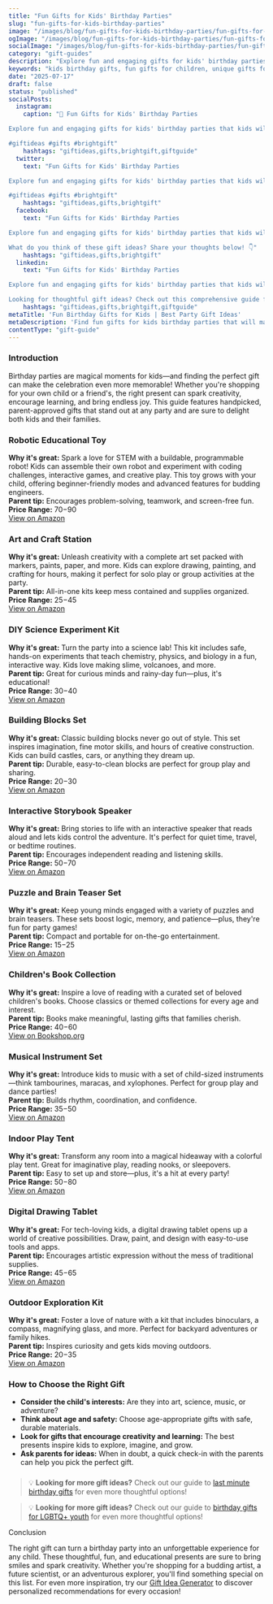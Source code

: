 ```yaml
---
title: "Fun Gifts for Kids' Birthday Parties"
slug: "fun-gifts-for-kids-birthday-parties"
image: "/images/blog/fun-gifts-for-kids-birthday-parties/fun-gifts-for-kids-birthday-parties-banner.webp"
ogImage: "/images/blog/fun-gifts-for-kids-birthday-parties/fun-gifts-for-kids-birthday-parties-og.webp"
socialImage: "/images/blog/fun-gifts-for-kids-birthday-parties/fun-gifts-for-kids-birthday-parties-social.webp"
category: "gift-guides"
description: "Explore fun and engaging gifts for kids' birthday parties that kids will love and parents will appreciate."
keywords: "kids birthday gifts, fun gifts for children, unique gifts for kids, birthday present ideas, toys for kids"
date: "2025-07-17"
draft: false
status: "published"
socialPosts:
  instagram:
    caption: "🎁 Fun Gifts for Kids' Birthday Parties

Explore fun and engaging gifts for kids' birthday parties that kids will love and parents will appreciate.

#giftideas #gifts #brightgift"
    hashtags: "giftideas,gifts,brightgift,giftguide"
  twitter:
    text: "Fun Gifts for Kids' Birthday Parties

Explore fun and engaging gifts for kids' birthday parties that kids will love and parents will appreciate.

#giftideas #gifts #brightgift"
    hashtags: "giftideas,gifts,brightgift"
  facebook:
    text: "Fun Gifts for Kids' Birthday Parties

Explore fun and engaging gifts for kids' birthday parties that kids will love and parents will appreciate.

What do you think of these gift ideas? Share your thoughts below! 👇"
    hashtags: "giftideas,gifts,brightgift"
  linkedin:
    text: "Fun Gifts for Kids' Birthday Parties

Explore fun and engaging gifts for kids' birthday parties that kids will love and parents will appreciate.

Looking for thoughtful gift ideas? Check out this comprehensive guide for inspiration."
    hashtags: "giftideas,gifts,brightgift,giftguide"
metaTitle: 'Fun Birthday Gifts for Kids | Best Party Gift Ideas'
metaDescription: 'Find fun gifts for kids birthday parties that will make any celebration special. Discover the best birthday gifts for children of all ages and interests.'
contentType: "gift-guide"
---
```


### Introduction

Birthday parties are magical moments for kids—and finding the perfect gift can make the celebration even more memorable! Whether you're shopping for your own child or a friend's, the right present can spark creativity, encourage learning, and bring endless joy. This guide features handpicked, parent-approved gifts that stand out at any party and are sure to delight both kids and their families.

### Robotic Educational Toy
**Why it's great:** Spark a love for STEM with a buildable, programmable robot! Kids can assemble their own robot and experiment with coding challenges, interactive games, and creative play. This toy grows with your child, offering beginner-friendly modes and advanced features for budding engineers.  
**Parent tip:** Encourages problem-solving, teamwork, and screen-free fun.  
**Price Range:** $70-$90  
<a href="https://www.amazon.com/s?k=robotic+educational+toy&tag=bright-gift-20" class="amazon-link" target="_blank" rel="noopener">View on Amazon</a>

### Art and Craft Station
**Why it's great:** Unleash creativity with a complete art set packed with markers, paints, paper, and more. Kids can explore drawing, painting, and crafting for hours, making it perfect for solo play or group activities at the party.  
**Parent tip:** All-in-one kits keep mess contained and supplies organized.  
**Price Range:** $25-$45  
<a href="https://www.amazon.com/s?k=art+and+craft+station&tag=bright-gift-20" class="amazon-link" target="_blank" rel="noopener">View on Amazon</a>

### DIY Science Experiment Kit
**Why it's great:** Turn the party into a science lab! This kit includes safe, hands-on experiments that teach chemistry, physics, and biology in a fun, interactive way. Kids love making slime, volcanoes, and more.  
**Parent tip:** Great for curious minds and rainy-day fun—plus, it's educational!  
**Price Range:** $30-$40  
<a href="https://www.amazon.com/s?k=diy+science+experiment+kit&tag=bright-gift-20" class="amazon-link" target="_blank" rel="noopener">View on Amazon</a>

### Building Blocks Set
**Why it's great:** Classic building blocks never go out of style. This set inspires imagination, fine motor skills, and hours of creative construction. Kids can build castles, cars, or anything they dream up.  
**Parent tip:** Durable, easy-to-clean blocks are perfect for group play and sharing.  
**Price Range:** $20-$30  
<a href="https://www.amazon.com/s?k=building+blocks+set&tag=bright-gift-20" class="amazon-link" target="_blank" rel="noopener">View on Amazon</a>

### Interactive Storybook Speaker
**Why it's great:** Bring stories to life with an interactive speaker that reads aloud and lets kids control the adventure. It's perfect for quiet time, travel, or bedtime routines.  
**Parent tip:** Encourages independent reading and listening skills.  
**Price Range:** $50-$70  
<a href="https://www.amazon.com/s?k=interactive+storybook+speaker&tag=bright-gift-20" class="amazon-link" target="_blank" rel="noopener">View on Amazon</a>

### Puzzle and Brain Teaser Set
**Why it's great:** Keep young minds engaged with a variety of puzzles and brain teasers. These sets boost logic, memory, and patience—plus, they're fun for party games!  
**Parent tip:** Compact and portable for on-the-go entertainment.  
**Price Range:** $15-$25  
<a href="https://www.amazon.com/s?k=puzzle+brain+teaser+set&tag=bright-gift-20" class="amazon-link" target="_blank" rel="noopener">View on Amazon</a>

### Children's Book Collection
**Why it's great:** Inspire a love of reading with a curated set of beloved children's books. Choose classics or themed collections for every age and interest.  
**Parent tip:** Books make meaningful, lasting gifts that families cherish.  
**Price Range:** $40-$60  
<a href="https://bookshop.org/a/brightgift/9780060254926" class="amazon-link" target="_blank" rel="noopener">View on Bookshop.org</a>

### Musical Instrument Set
**Why it's great:** Introduce kids to music with a set of child-sized instruments—think tambourines, maracas, and xylophones. Perfect for group play and dance parties!  
**Parent tip:** Builds rhythm, coordination, and confidence.  
**Price Range:** $35-$50  
<a href="https://www.amazon.com/s?k=musical+instrument+set+for+kids&tag=bright-gift-20" class="amazon-link" target="_blank" rel="noopener">View on Amazon</a>

### Indoor Play Tent
**Why it's great:** Transform any room into a magical hideaway with a colorful play tent. Great for imaginative play, reading nooks, or sleepovers.  
**Parent tip:** Easy to set up and store—plus, it's a hit at every party!  
**Price Range:** $50-$80  
<a href="https://www.amazon.com/s?k=indoor+play+tent&tag=bright-gift-20" class="amazon-link" target="_blank" rel="noopener">View on Amazon</a>

### Digital Drawing Tablet
**Why it's great:** For tech-loving kids, a digital drawing tablet opens up a world of creative possibilities. Draw, paint, and design with easy-to-use tools and apps.  
**Parent tip:** Encourages artistic expression without the mess of traditional supplies.  
**Price Range:** $45-$65  
<a href="https://www.amazon.com/s?k=digital+drawing+tablet+for+kids&tag=bright-gift-20" class="amazon-link" target="_blank" rel="noopener">View on Amazon</a>

### Outdoor Exploration Kit
**Why it's great:** Foster a love of nature with a kit that includes binoculars, a compass, magnifying glass, and more. Perfect for backyard adventures or family hikes.  
**Parent tip:** Inspires curiosity and gets kids moving outdoors.  
**Price Range:** $20-$35  
<a href="https://www.amazon.com/s?k=outdoor+exploration+kit+for+kids&tag=bright-gift-20" class="amazon-link" target="_blank" rel="noopener">View on Amazon</a>

### How to Choose the Right Gift

- **Consider the child's interests:** Are they into art, science, music, or adventure?
- **Think about age and safety:** Choose age-appropriate gifts with safe, durable materials.
- **Look for gifts that encourage creativity and learning:** The best presents inspire kids to explore, imagine, and grow.
- **Ask parents for ideas:** When in doubt, a quick check-in with the parents can help you pick the perfect gift.

### 

> 💡 **Looking for more gift ideas?** Check out our guide to [last minute birthday gifts](/blog/last-minute-birthday-gifts-for-busy-professionals) for even more thoughtful options!



> 💡 **Looking for more gift ideas?** Check out our guide to [birthday gifts for LGBTQ+ youth](/blog/special-birthday-gifts-for-lgbtq-youth) for even more thoughtful options!

Conclusion

The right gift can turn a birthday party into an unforgettable experience for any child. These thoughtful, fun, and educational presents are sure to bring smiles and spark creativity. Whether you're shopping for a budding artist, a future scientist, or an adventurous explorer, you'll find something special on this list. For even more inspiration, try our [Gift Idea Generator](https://bright-gift.com) to discover personalized recommendations for every occasion!